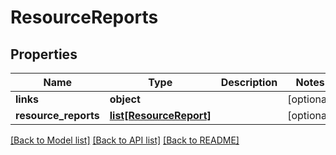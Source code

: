 # ResourceReports

## Properties
Name | Type | Description | Notes
------------ | ------------- | ------------- | -------------
**links** | **object** |  | [optional] 
**resource_reports** | [**list[ResourceReport]**](ResourceReport.md) |  | [optional] 

[[Back to Model list]](../README.md#documentation-for-models) [[Back to API list]](../README.md#documentation-for-api-endpoints) [[Back to README]](../README.md)


